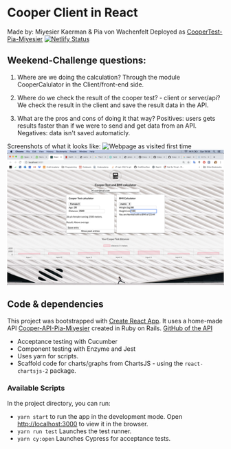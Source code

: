 # Cooper Client in React
Made by: Miyesier Kaerman & Pia von Wachenfelt
Deployed as [CooperTest-Pia-Miyesier](https://coopertest-pia-miyesier.netlify.com) [![Netlify Status](https://api.netlify.com/api/v1/badges/1e5cca34-d49d-430b-8da8-4674ab0a2433/deploy-status)](https://app.netlify.com/sites/coopertest-pia-miyesier/deploys)

## Weekend-Challenge questions:
1. Where are we doing the calculation? 
    Through the module CooperCalulator in the Client/front-end side. 

2. Where do we check the result of the cooper test? - client or server/api?
    We check the result in the client and save the result data in the API. 

3. What are the pros and cons of doing it that way?
    Positives: users gets results faster than if we were to send and get data from an API. 
    Negatives: data isn't saved automaticly. 

Screenshots of what it looks like:
![Webpage as visited first time](appScreenshot2.png)
![Webpage as logged in user when data is filled in](appScreenshot1.png)

## Code & dependencies
This project was bootstrapped with [Create React App](https://github.com/facebook/create-react-app).
It uses a home-made API [Cooper-API-Pia-Miyesier](https://cooper-api-pia-miyesier.herokuapp.com/) created in Ruby on Rails. [GitHub of the API](https://github.com/piavW/Cooper_API_Challenge)
- Acceptance testing with Cucumber
- Component testing with Enzyme and Jest
- Uses yarn for scripts.
- Scaffold code for charts/graphs from ChartsJS - using the `react-chartsjs-2` package.

### Available Scripts
In the project directory, you can run:
- `yarn start` to run the app in the development mode. Open [http://localhost:3000](http://localhost:3000) to view it in the browser.
- `yarn run test` Launches the test runner.
- `yarn cy:open` Launches Cypress for acceptance tests. 